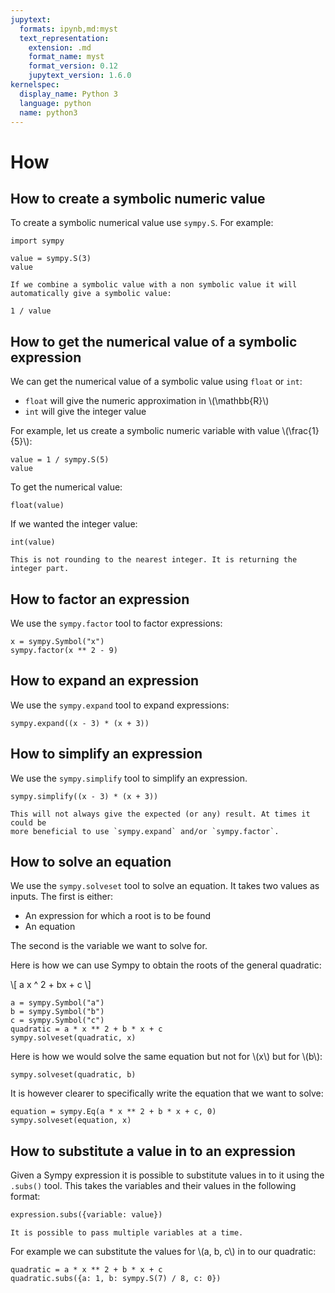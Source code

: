 ```yaml
---
jupytext:
  formats: ipynb,md:myst
  text_representation:
    extension: .md
    format_name: myst
    format_version: 0.12
    jupytext_version: 1.6.0
kernelspec:
  display_name: Python 3
  language: python
  name: python3
---
```


# How

## How to create a symbolic numeric value

To create a symbolic numerical value use `sympy.S`. For example:

```{code-cell} ipython3
import sympy

value = sympy.S(3)
value
```

```{attention}
If we combine a symbolic value with a non symbolic value it will automatically give a symbolic value:
```

```{code-cell} ipython3
1 / value
```

## How to get the numerical value of a symbolic expression

We can get the numerical value of a symbolic value using `float` or `int`:

- `float` will give the numeric approximation in \\(\mathbb{R}\\)
- `int` will give the integer value

For example, let us create a symbolic numeric variable with value \\(\frac{1}{5}\\):

```{code-cell} ipython3
value = 1 / sympy.S(5)
value
```

To get the numerical value:

```{code-cell} ipython3
float(value)
```

If we wanted the integer value:

```{code-cell} ipython3
int(value)
```

```{attention}
This is not rounding to the nearest integer. It is returning the integer part.
```


## How to factor an expression

We use the `sympy.factor` tool to factor expressions:

```{code-cell} ipython3
x = sympy.Symbol("x")
sympy.factor(x ** 2 - 9)
```

## How to expand an expression

We use the `sympy.expand` tool to expand expressions:

```{code-cell} ipython3
sympy.expand((x - 3) * (x + 3))
```

## How to simplify an expression

We use the `sympy.simplify` tool to simplify an expression.

```{code-cell} ipython3
sympy.simplify((x - 3) * (x + 3))
```

```{attention}
This will not always give the expected (or any) result. At times it could be
more beneficial to use `sympy.expand` and/or `sympy.factor`.
```


## How to solve an equation

We use the `sympy.solveset` tool to solve an equation. It takes two values as inputs. The first is either:

- An expression for which a root is to be found
- An equation

The second is the variable we want to solve for.

Here is how we can use Sympy to obtain the roots of the general quadratic:

\\[
    a x ^ 2 + bx + c
\\]

```{code-cell} ipython3
a = sympy.Symbol("a")
b = sympy.Symbol("b")
c = sympy.Symbol("c")
quadratic = a * x ** 2 + b * x + c
sympy.solveset(quadratic, x)
```

Here is how we would solve the same equation but not for \\(x\\) but for \\(b\\):

```{code-cell} ipython3
sympy.solveset(quadratic, b)
```

It is however clearer to specifically write the equation that we want to solve:

```{code-cell} ipython3
equation = sympy.Eq(a * x ** 2 + b * x + c, 0)
sympy.solveset(equation, x)
```

## How to substitute a value in to an expression

Given a Sympy expression it is possible to substitute values in to it using the `.subs()` tool. This takes the variables and their values in the following format:

```python
expression.subs({variable: value})
```

```{attention}
It is possible to pass multiple variables at a time.
```

For example we can substitute the values for \\(a, b, c\\) in to our quadratic:

```{code-cell} ipython3
quadratic = a * x ** 2 + b * x + c
quadratic.subs({a: 1, b: sympy.S(7) / 8, c: 0})
```
